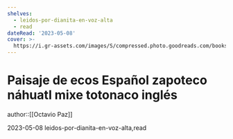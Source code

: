 ```yaml
---
shelves:
  - leidos-por-dianita-en-voz-alta
  - read
dateRead: '2023-05-08'
cover: >-
  https://i.gr-assets.com/images/S/compressed.photo.goodreads.com/books/1586977995l/53184651._SX318_.jpg
---
```

# Paisaje de ecos Español zapoteco náhuatl mixe totonaco inglés

author::[[Octavio Paz]]

2023-05-08
leidos-por-dianita-en-voz-alta,read